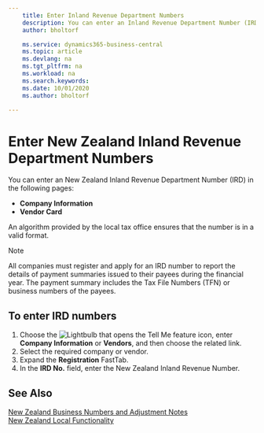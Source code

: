 ```yaml
---
    title: Enter Inland Revenue Department Numbers
    description: You can enter an Inland Revenue Department Number (IRD) in certain pages in the New Zealand version of Business Central.
    author: bholtorf

    ms.service: dynamics365-business-central
    ms.topic: article
    ms.devlang: na
    ms.tgt_pltfrm: na
    ms.workload: na
    ms.search.keywords:
    ms.date: 10/01/2020
    ms.author: bholtorf

---
```

# Enter New Zealand Inland Revenue Department Numbers

You can enter an New Zealand Inland Revenue Department Number (IRD) in the following pages:  

- **Company Information**  
- **Vendor Card**  

An algorithm provided by the local tax office ensures that the number is in a valid format.  

> [!NOTE]
> All companies must register and apply for an IRD number to report the details of payment summaries issued to their payees during the financial year. The payment summary includes the Tax File Numbers (TFN) or business numbers of the payees.

## To enter IRD numbers

1. Choose the ![Lightbulb that opens the Tell Me feature](../../media/ui-search/search_small.png "Tell me what you want to do") icon, enter **Company Information** or **Vendors**, and then choose the related link.  
2. Select the required company or vendor.  
3. Expand the **Registration** FastTab.  
4. In the **IRD No.** field, enter the New Zealand Inland Revenue Number.  

## See Also

[New Zealand Business Numbers and Adjustment Notes](new-zealand-business-numbers-and-adjustment-notes.md)  
[New Zealand Local Functionality](new-zealand-local-functionality.md)  
